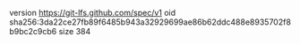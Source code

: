 version https://git-lfs.github.com/spec/v1
oid sha256:3da22ce27fb89f6485b943a32929699ae86b62ddc488e8935702f8b9bc2c9cb6
size 384
